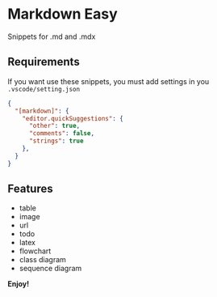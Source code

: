 # Markdown Easy

Snippets for .md and .mdx

## Requirements

If you want use these snippets, you must add settings in you `.vscode/setting.json`

``` json
{
  "[markdown]": {
    "editor.quickSuggestions": {
      "other": true,
      "comments": false,
      "strings": true
    },
  }
}
```

## Features

- table
- image
- url
- todo
- latex
- flowchart
- class diagram
- sequence diagram


**Enjoy!**
